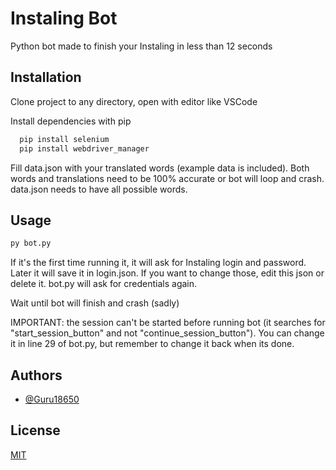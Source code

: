 
# Instaling Bot

Python bot made to finish your Instaling in less than 12 seconds



## Installation

Clone project to any directory, open with editor like VSCode

Install dependencies with pip

```bash
  pip install selenium
  pip install webdriver_manager
```
Fill data.json with your translated words (example data is included). Both words and translations need to be 100% accurate or bot will loop and crash. data.json needs to have all possible words. 

## Usage

```python
py bot.py
```
If it's the first time running it, it will ask for Instaling login and password. Later it will save it in login.json. If you want to change those, edit this json or delete it. bot.py will ask for credentials again.

Wait until bot will finish and crash (sadly)

IMPORTANT: the session can't be started before running bot (it searches for "start_session_button" and not "continue_session_button"). You can change it in line 29 of bot.py, but remember to change it back when its done.




## Authors

- [@Guru18650](https://github.com/Guru18650)


## License

[MIT](https://choosealicense.com/licenses/mit/)

